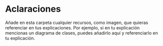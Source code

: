 # Aclaraciones
Añade en esta carpeta cualquier recursos, como imagen, que quieras referenciar en tus explicaciones. Por ejemplo, si en tu explicación mencionas un diagrama de clases, puedes añadirlo aquí y referenciarlo en tu explicación. 
